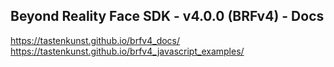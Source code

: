 ## Beyond Reality Face SDK - v4.0.0 (BRFv4) - Docs

https://tastenkunst.github.io/brfv4_docs/
https://tastenkunst.github.io/brfv4_javascript_examples/